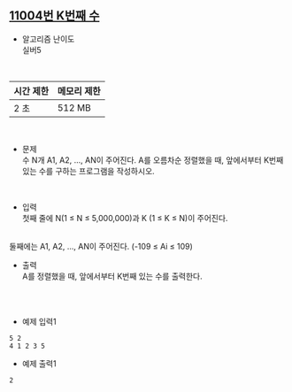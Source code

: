 ## [11004번 K번째 수](https://www.acmicpc.net/problem/11004)
* 알고리즘 난이도<br/>
실버5
<br/>

|시간 제한|메모리 제한|
|------|------|
|2 초|512 MB|
<br/>

* 문제<br/>
수 N개 A1, A2, ..., AN이 주어진다. A를 오름차순 정렬했을 때, 앞에서부터 K번째 있는 수를 구하는 프로그램을 작성하시오.
<br/>

* 입력<br/>
첫째 줄에 N(1 ≤ N ≤ 5,000,000)과 K (1 ≤ K ≤ N)이 주어진다.
<br/>
둘째에는 A1, A2, ..., AN이 주어진다. (-109 ≤ Ai ≤ 109)
<br/>

* 출력<br/>
A를 정렬했을 때, 앞에서부터 K번째 있는 수를 출력한다.

<br/><br/>

* 예제 입력1<br/>
```
5 2
4 1 2 3 5
```
* 예제 출력1
```
2
```


